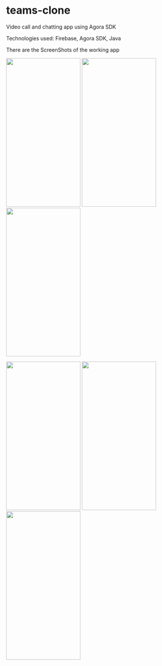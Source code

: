 # teams-clone
Video call and chatting app using Agora SDK 

Technologies used: Firebase, Agora SDK, Java 

There are the ScreenShots of the working app

<p float="left">
  <img src="https://user-images.githubusercontent.com/64188532/125937589-00cc43f6-8122-48ab-8efc-66a203c8f9c8.jpeg" width="200" height="400">
  <img src="https://user-images.githubusercontent.com/64188532/125937648-0aa102ae-c88d-4a14-9047-58f22e53c417.jpeg" width="200" height="400">
  <img src="https://user-images.githubusercontent.com/64188532/125937657-c7892757-fb67-4b7f-8b9b-88daa22ed18e.jpeg" width="200" height="400">
</p>

<p float="left">
  <img src="https://user-images.githubusercontent.com/64188532/125937669-407d56c3-5b58-470f-a616-85ec639b3b3c.jpeg" width="200" height="400">
  <img src="https://user-images.githubusercontent.com/64188532/125937675-483e82b8-5cb2-4d79-b13d-1178c382783d.jpeg" width="200" height="400">
  <img src="https://user-images.githubusercontent.com/64188532/125937685-42861e6d-bd6a-481d-9adf-88c0990a072f.jpeg" width="200" height="400">
</p>
